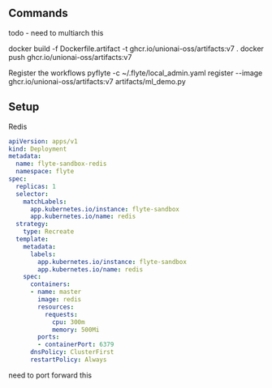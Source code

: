 

## Commands

todo - need to multiarch this

docker build -f Dockerfile.artifact -t ghcr.io/unionai-oss/artifacts:v7 .
docker push ghcr.io/unionai-oss/artifacts:v7

Register the workflows
pyflyte -c ~/.flyte/local_admin.yaml register --image ghcr.io/unionai-oss/artifacts:v7 artifacts/ml_demo.py



## Setup

Redis
```yaml
apiVersion: apps/v1
kind: Deployment
metadata:
  name: flyte-sandbox-redis
  namespace: flyte
spec:
  replicas: 1
  selector:
    matchLabels:
      app.kubernetes.io/instance: flyte-sandbox
      app.kubernetes.io/name: redis
  strategy:
    type: Recreate
  template:
    metadata:
      labels:
        app.kubernetes.io/instance: flyte-sandbox
        app.kubernetes.io/name: redis
    spec:
      containers:
      - name: master
        image: redis
        resources:
          requests:
            cpu: 300m
            memory: 500Mi
        ports:
        - containerPort: 6379
      dnsPolicy: ClusterFirst
      restartPolicy: Always
```
need to port forward this
